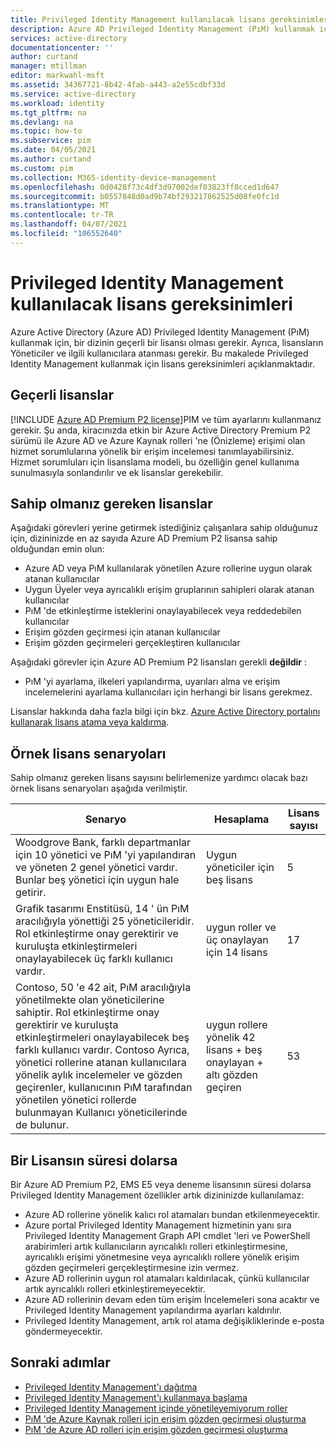 ```yaml
---
title: Privileged Identity Management kullanılacak lisans gereksinimleri-Azure Active Directory | Microsoft Docs
description: Azure AD Privileged Identity Management (PıM) kullanmak için lisans gereksinimlerini açıklar.
services: active-directory
documentationcenter: ''
author: curtand
manager: mtillman
editor: markwahl-msft
ms.assetid: 34367721-8b42-4fab-a443-a2e55cdbf33d
ms.service: active-directory
ms.workload: identity
ms.tgt_pltfrm: na
ms.devlang: na
ms.topic: how-to
ms.subservice: pim
ms.date: 04/05/2021
ms.author: curtand
ms.custom: pim
ms.collection: M365-identity-device-management
ms.openlocfilehash: 0d0428f73c4df3d97002def03823ff8cced1d647
ms.sourcegitcommit: b0557848d0ad9b74bf293217862525d08fe0fc1d
ms.translationtype: MT
ms.contentlocale: tr-TR
ms.lasthandoff: 04/07/2021
ms.locfileid: "106552640"
---
```

# <a name="license-requirements-to-use-privileged-identity-management"></a>Privileged Identity Management kullanılacak lisans gereksinimleri

Azure Active Directory (Azure AD) Privileged Identity Management (PıM) kullanmak için, bir dizinin geçerli bir lisansı olması gerekir. Ayrıca, lisansların Yöneticiler ve ilgili kullanıcılara atanması gerekir. Bu makalede Privileged Identity Management kullanmak için lisans gereksinimleri açıklanmaktadır.

## <a name="valid-licenses"></a>Geçerli lisanslar

[!INCLUDE [Azure AD Premium P2 license](../../../includes/active-directory-p2-license.md)]PIM ve tüm ayarlarını kullanmanız gerekir. Şu anda, kiracınızda etkin bir Azure Active Directory Premium P2 sürümü ile Azure AD ve Azure Kaynak rolleri 'ne (Önizleme) erişimi olan hizmet sorumlularına yönelik bir erişim incelemesi tanımlayabilirsiniz. Hizmet sorumluları için lisanslama modeli, bu özelliğin genel kullanıma sunulmasıyla sonlandırılır ve ek lisanslar gerekebilir.

## <a name="licenses-you-must-have"></a>Sahip olmanız gereken lisanslar

Aşağıdaki görevleri yerine getirmek istediğiniz çalışanlara sahip olduğunuz için, dizininizde en az sayıda Azure AD Premium P2 lisansa sahip olduğundan emin olun:

- Azure AD veya PıM kullanılarak yönetilen Azure rollerine uygun olarak atanan kullanıcılar
- Uygun Üyeler veya ayrıcalıklı erişim gruplarının sahipleri olarak atanan kullanıcılar
- PıM 'de etkinleştirme isteklerini onaylayabilecek veya reddedebilen kullanıcılar
- Erişim gözden geçirmesi için atanan kullanıcılar
- Erişim gözden geçirmeleri gerçekleştiren kullanıcılar

Aşağıdaki görevler için Azure AD Premium P2 lisansları gerekli **değildir** :

- PıM 'yi ayarlama, ilkeleri yapılandırma, uyarıları alma ve erişim incelemelerini ayarlama kullanıcıları için herhangi bir lisans gerekmez.

Lisanslar hakkında daha fazla bilgi için bkz. [Azure Active Directory portalını kullanarak lisans atama veya kaldırma](../fundamentals/license-users-groups.md).

## <a name="example-license-scenarios"></a>Örnek lisans senaryoları

Sahip olmanız gereken lisans sayısını belirlemenize yardımcı olacak bazı örnek lisans senaryoları aşağıda verilmiştir.

| Senaryo | Hesaplama | Lisans sayısı |
| --- | --- | --- |
| Woodgrove Bank, farklı departmanlar için 10 yönetici ve PıM 'yi yapılandıran ve yöneten 2 genel yönetici vardır. Bunlar beş yönetici için uygun hale getirir. | Uygun yöneticiler için beş lisans | 5 |
| Grafik tasarımı Enstitüsü, 14 ' ün PıM aracılığıyla yönettiği 25 yöneticileridir. Rol etkinleştirme onay gerektirir ve kuruluşta etkinleştirmeleri onaylayabilecek üç farklı kullanıcı vardır. | uygun roller ve üç onaylayan için 14 lisans | 17 |
| Contoso, 50 'e 42 ait, PıM aracılığıyla yönetilmekte olan yöneticilerine sahiptir. Rol etkinleştirme onay gerektirir ve kuruluşta etkinleştirmeleri onaylayabilecek beş farklı kullanıcı vardır. Contoso Ayrıca, yönetici rollerine atanan kullanıcılara yönelik aylık incelemeler ve gözden geçirenler, kullanıcının PıM tarafından yönetilen yönetici rollerde bulunmayan Kullanıcı yöneticilerinde de bulunur. | uygun rollere yönelik 42 lisans + beş onaylayan + altı gözden geçiren | 53 |

## <a name="when-a-license-expires"></a>Bir Lisansın süresi dolarsa

Bir Azure AD Premium P2, EMS E5 veya deneme lisansının süresi dolarsa Privileged Identity Management özellikler artık dizininizde kullanılamaz:

- Azure AD rollerine yönelik kalıcı rol atamaları bundan etkilenmeyecektir.
- Azure portal Privileged Identity Management hizmetinin yanı sıra Privileged Identity Management Graph API cmdlet 'leri ve PowerShell arabirimleri artık kullanıcıların ayrıcalıklı rolleri etkinleştirmesine, ayrıcalıklı erişimi yönetmesine veya ayrıcalıklı rollere yönelik erişim gözden geçirmeleri gerçekleştirmesine izin vermez.
- Azure AD rollerinin uygun rol atamaları kaldırılacak, çünkü kullanıcılar artık ayrıcalıklı rolleri etkinleştiremeyecektir.
- Azure AD rollerinin devam eden tüm erişim İncelemeleri sona acaktır ve Privileged Identity Management yapılandırma ayarları kaldırılır.
- Privileged Identity Management, artık rol atama değişikliklerinde e-posta göndermeyecektir.

## <a name="next-steps"></a>Sonraki adımlar

- [Privileged Identity Management'ı dağıtma](pim-deployment-plan.md)
- [Privileged Identity Management'ı kullanmaya başlama](pim-getting-started.md)
- [Privileged Identity Management içinde yönetileyemiyorum roller](pim-roles.md)
- [PıM 'de Azure Kaynak rolleri için erişim gözden geçirmesi oluşturma](pim-resource-roles-start-access-review.md)
- [PıM 'de Azure AD rolleri için erişim gözden geçirmesi oluşturma](pim-how-to-start-security-review.md)
